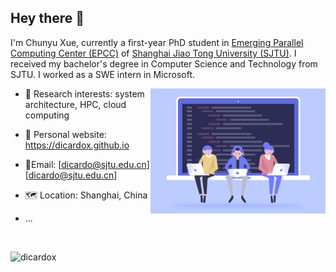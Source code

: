 ## Hey there 👋

I'm Chunyu Xue, currently a first-year PhD student in [Emerging Parallel Computing Center (EPCC)](http://epcc.sjtu.edu.cn) of [Shanghai Jiao Tong University (SJTU)](https://www.sjtu.edu.cn). I received my bachelor's degree in Computer Science and Technology from SJTU. I worked as a  SWE intern in Microsoft. 

<img align="right" alt="GIF" src="https://github.com/DicardoX/DicardoX/blob/main/learn11.gif?raw=true" width="280" height="200" />

- 🧐 Research interests: system architecture, HPC, cloud computing

- 💼 Personal website:  https://dicardox.github.io
- 📮Email: [dicardo@sjtu.edu.cn][dicardo@sjtu.edu.cn]
- 🗺️ Location: Shanghai, China
- ...

<br>

<p align="left"> <img src="https://github-readme-stats.vercel.app/api?username=dicardox&show_icons=true&theme=gotham" alt="dicardox" />


